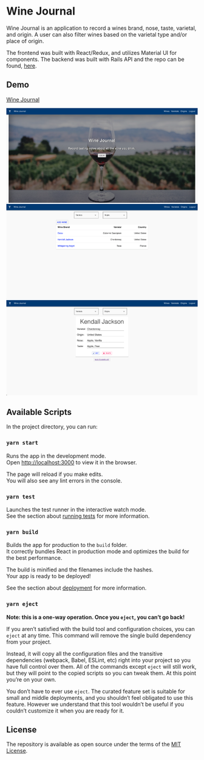 # Wine Journal

Wine Journal is an application to record a wines brand, nose, taste, varietal, and origin. A user can also filter wines based on the varietal type and/or place of origin.

The frontend was built with React/Redux, and utilizes Material UI for components. The backend was built with Rails API and the repo can be found, <a href="https://github.com/mmtakeuchi/wine-server">here</a>.

## Demo

<a href="https://wine-journal-client.herokuapp.com/" target="_blank">Wine Journal</a>

<img src="/public/assets/wine-home.png">
<img src="/public/assets/wine-index.png">
<img src="/public/assets/wine-show.png">

## Available Scripts

In the project directory, you can run:

### `yarn start`

Runs the app in the development mode.\
Open [http://localhost:3000](http://localhost:3000) to view it in the browser.

The page will reload if you make edits.\
You will also see any lint errors in the console.

### `yarn test`

Launches the test runner in the interactive watch mode.\
See the section about [running tests](https://facebook.github.io/create-react-app/docs/running-tests) for more information.

### `yarn build`

Builds the app for production to the `build` folder.\
It correctly bundles React in production mode and optimizes the build for the best performance.

The build is minified and the filenames include the hashes.\
Your app is ready to be deployed!

See the section about [deployment](https://facebook.github.io/create-react-app/docs/deployment) for more information.

### `yarn eject`

**Note: this is a one-way operation. Once you `eject`, you can’t go back!**

If you aren’t satisfied with the build tool and configuration choices, you can `eject` at any time. This command will remove the single build dependency from your project.

Instead, it will copy all the configuration files and the transitive dependencies (webpack, Babel, ESLint, etc) right into your project so you have full control over them. All of the commands except `eject` will still work, but they will point to the copied scripts so you can tweak them. At this point you’re on your own.

You don’t have to ever use `eject`. The curated feature set is suitable for small and middle deployments, and you shouldn’t feel obligated to use this feature. However we understand that this tool wouldn’t be useful if you couldn’t customize it when you are ready for it.

## License

The repository is available as open source under the terms of the [MIT License](https://opensource.org/licenses/MIT).
